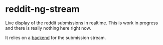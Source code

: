 # reddit-ng-stream

Live display of the reddit submissions in realtime. This is work in progress and there
is really nothing here right now.

It relies on a [backend](https://github.com/rHermes/reddit-ng-stream-backend) for the submission stream.
